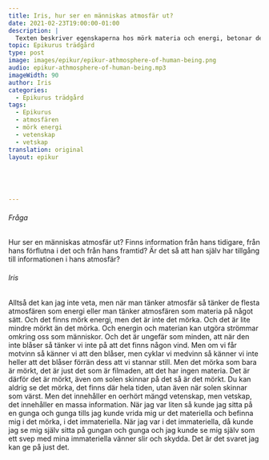 ```yaml
---
title: Iris, hur ser en människas atmosfär ut?
date: 2021-02-23T19:00:00-01:00
description: | 
  Texten beskriver egenskaperna hos mörk materia och energi, betonar deras oupptäckbarhet när de inte rör sig, samt poängterar att de innehåller mycket information trots avsaknaden av materia. En personlig barndomsupplevelse beskrivs också, där författaren kunde sitta på en gunga och befinna sig i det immateriella tillståndet. (Chat GPT)
topic: Epikurus trädgård
type: post
image: images/epikur/epikur-athmosphere-of-human-being.png
audio: epikur-athmosphere-of-human-being.mp3
imageWidth: 90
author: Iris
categories:
  - Epikurus trädgård
tags:
  - Epikurus
  - atmosfären
  - mörk energi
  - vetenskap
  - vetskap
translation: original
layout: epikur





---
```


###### Fråga
Hur ser en människas atmosfär ut? Finns information från hans tidigare, från hans förflutna i det och från hans framtid? Är det så att han själv har tillgång till informationen i hans atmosfär?

###### Iris
Alltså det kan jag inte veta, men när man tänker atmosfär så tänker de flesta atmosfären som energi eller man tänker atmosfären som materia på något sätt. Och det finns mörk energi, men det är inte det mörka. Och det är lite mindre mörkt än det mörka. Och energin och materian kan utgöra strömmar omkring oss som människor. Och det är ungefär som minden, att när den inte blåser så tänker vi inte på att det finns någon vind. Men om vi får motvinn så känner vi att den blåser, men cyklar vi medvinn så känner vi inte heller att det blåser förrän dess att vi stannar still. Men det mörka som bara är mörkt, det är just det som är filmaden, att det har ingen materia. Det är därför det är mörkt, även om solen skinnar på det så är det mörkt. Du kan aldrig se det mörka, det finns där hela tiden, utan även när solen skinnar som värst. Men det innehåller en oerhört mängd vetenskap, men vetskap, det innehåller en massa information. När jag var liten så kunde jag sitta på en gunga och gunga tills jag kunde vrida mig ur det materiella och befinna mig i det mörka, i det immateriella. När jag var i det immateriella, då kunde jag se mig själv sitta på gungan och gunga och jag kunde se mig själv som ett svep med mina immateriella vänner slir och skydda. Det är det svaret jag kan ge på just det. 